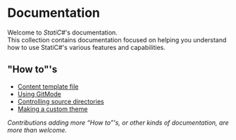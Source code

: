 ﻿# Documentation

Welcome to *StatiC#*'s documentation.  
This collection contains documentation focused on helping you understand how to use StatiC#'s various features and capabilities.

## "How to"'s

- [Content template file](HowTo/content-template.md)
- [Using GitMode](HowTo/using_gitmode.md)
- [Controlling source directories](HowTo/controlling_source_directories.md)
- [Making a custom theme](HowTo/making_a_custom_theme.md)

*Contributions adding more “How to”'s, or other kinds of documentation, are more than welcome.*